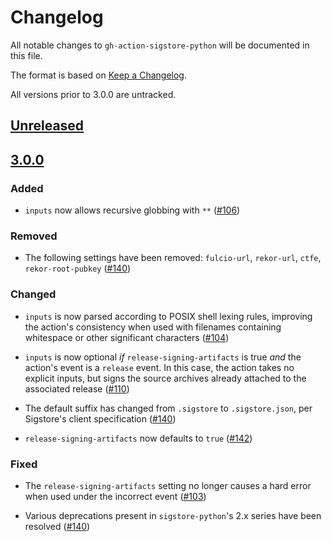 # Changelog

All notable changes to `gh-action-sigstore-python` will be documented in this file.

The format is based on [Keep a Changelog](https://keepachangelog.com/en/1.0.0/).

All versions prior to 3.0.0 are untracked.

## [Unreleased]

## [3.0.0]

### Added

* `inputs` now allows recursive globbing with `**`
  ([#106](https://github.com/sigstore/gh-action-sigstore-python/pull/106))

### Removed

* The following settings have been removed: `fulcio-url`, `rekor-url`,
  `ctfe`, `rekor-root-pubkey`
  ([#140](https://github.com/sigstore/gh-action-sigstore-python/pull/140))

### Changed

* `inputs` is now parsed according to POSIX shell lexing rules, improving
  the action's consistency when used with filenames containing whitespace
  or other significant characters
  ([#104](https://github.com/sigstore/gh-action-sigstore-python/pull/104))

* `inputs` is now optional *if* `release-signing-artifacts` is true
  *and* the action's event is a `release` event. In this case, the action
  takes no explicit inputs, but signs the source archives already attached
  to the associated release
  ([#110](https://github.com/sigstore/gh-action-sigstore-python/pull/110))

* The default suffix has changed from `.sigstore` to `.sigstore.json`,
  per Sigstore's client specification
  ([#140](https://github.com/sigstore/gh-action-sigstore-python/pull/140))

* `release-signing-artifacts` now defaults to `true`
  ([#142](https://github.com/sigstore/gh-action-sigstore-python/pull/142))

### Fixed

* The `release-signing-artifacts` setting no longer causes a hard error
  when used under the incorrect event
  ([#103](https://github.com/sigstore/gh-action-sigstore-python/pull/103))

* Various deprecations present in `sigstore-python`'s 2.x series have been
  resolved
  ([#140](https://github.com/sigstore/gh-action-sigstore-python/pull/140))


[Unreleased]: https://github.com/sigstore/gh-action-sigstore-python/compare/v3.0.0...HEAD
[3.0.0]: https://github.com/sigstore/gh-action-sigstore-python/compare/v2.1.1...v3.0.0
